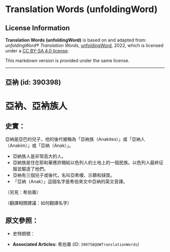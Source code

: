 # Translation Words (unfoldingWord)

## License Information

**Translation Words (unfoldingWord)** is based on and adapted from: _unfoldingWord® Translation Words_, [unfoldingWord](https://unfoldingword.org/utw), 2022, which is licensed under a [CC BY-SA 4.0 license](https://creativecommons.org/licenses/by-sa/4.0/legalcode.en).

This markdown version is provided under the same license.



--------------------------------

## 亞衲 (id: 390398)

亞衲、亞衲族人
=======

史實：
---

亞衲是亞巴的兒子，他的後代被稱為「亞衲族（Anakites）」或「亞衲人（Anakim）」或「亞衲（Anak）」。

* 亞納族人是非常高大的人。
* 亞納族是住在耶和華應許賜給以色列人的土地上的一個民族。以色列人最終征服並驅逐了他們。
* 亞衲有三個兒子或後代，名叫亞希幔、示篩和撻買。
* 「亞衲（Anak）」這個名字是希伯來文中亞衲的英文音譯。

（另見：希伯崙）

（翻譯相關建議：如何翻譯名字）

原文參照：
-----

* 史特朗號：

* **Associated Articles:** 希伯崙 (ID: `390758@UWTranslationWords`)

